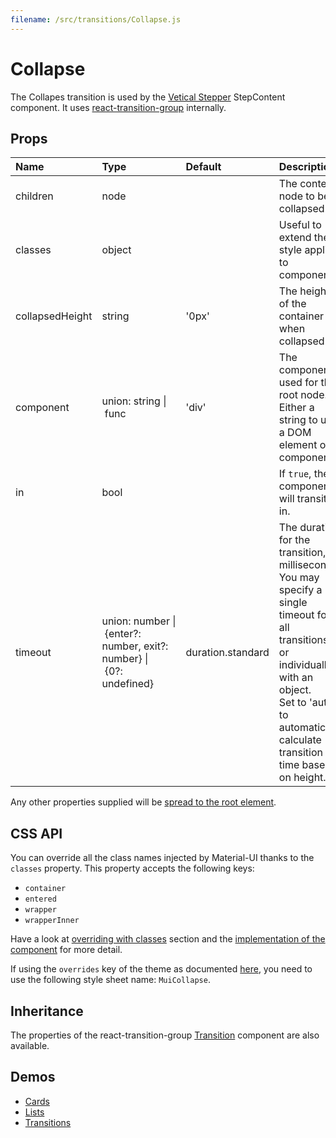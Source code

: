 ```yaml
---
filename: /src/transitions/Collapse.js
---
```


<!--- This documentation is automatically generated, do not try to edit it. -->

# Collapse

The Collapes transition is used by the
[Vetical Stepper](/demos/steppers#vertical-stepper) StepContent component.
It uses [react-transition-group](https://github.com/reactjs/react-transition-group) internally.

## Props

| Name | Type | Default | Description |
|:-----|:-----|:--------|:------------|
| children | node |  | The content node to be collapsed. |
| classes | object |  | Useful to extend the style applied to components. |
| collapsedHeight | string | '0px' | The height of the container when collapsed. |
| component | union:&nbsp;string&nbsp;&#124;<br>&nbsp;func<br> | 'div' | The component used for the root node. Either a string to use a DOM element or a component. |
| in | bool |  | If `true`, the component will transition in. |
| timeout | union:&nbsp;number&nbsp;&#124;<br>&nbsp;{enter?: number, exit?: number}&nbsp;&#124;<br>&nbsp;{0?: undefined}<br> | duration.standard | The duration for the transition, in milliseconds. You may specify a single timeout for all transitions, or individually with an object.<br>Set to 'auto' to automatically calculate transition time based on height. |

Any other properties supplied will be [spread to the root element](/guides/api#spread).

## CSS API

You can override all the class names injected by Material-UI thanks to the `classes` property.
This property accepts the following keys:
- `container`
- `entered`
- `wrapper`
- `wrapperInner`

Have a look at [overriding with classes](/customization/overrides#overriding-with-classes) section
and the [implementation of the component](https://github.com/mui-org/material-ui/tree/v1-beta/src/transitions/Collapse.js)
for more detail.

If using the `overrides` key of the theme as documented
[here](/customization/themes#customizing-all-instances-of-a-component-type),
you need to use the following style sheet name: `MuiCollapse`.

## Inheritance

The properties of the react-transition-group [Transition](https://reactcommunity.org/react-transition-group/#Transition) component are also available.

## Demos

- [Cards](/demos/cards)
- [Lists](/demos/lists)
- [Transitions](/utils/transitions/transitions)

